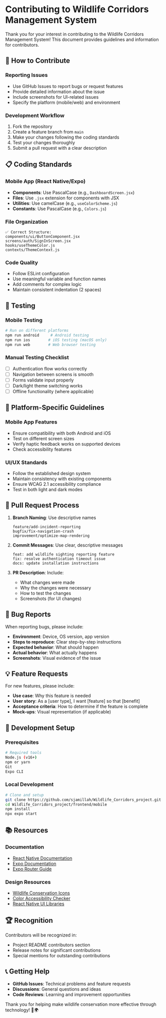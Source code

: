 # Contributing to Wildlife Corridors Management System

Thank you for your interest in contributing to the Wildlife Corridors Management System! This document provides guidelines and information for contributors.

## 🌟 How to Contribute

### Reporting Issues

- Use GitHub Issues to report bugs or request features
- Provide detailed information about the issue
- Include screenshots for UI-related issues
- Specify the platform (mobile/web) and environment

### Development Workflow

1. Fork the repository
2. Create a feature branch from `main`
3. Make your changes following the coding standards
4. Test your changes thoroughly
5. Submit a pull request with a clear description

## 📋 Coding Standards

### Mobile App (React Native/Expo)

- **Components**: Use PascalCase (e.g., `DashboardScreen.jsx`)
- **Files**: Use `.jsx` extension for components with JSX
- **Utilities**: Use camelCase (e.g., `useColorScheme.js`)
- **Constants**: Use PascalCase (e.g., `Colors.js`)

### File Organization

```
✅ Correct Structure:
components/ui/ButtonComponent.jsx
screens/auth/SignInScreen.jsx
hooks/useThemeColor.js
contexts/ThemeContext.js
```

### Code Quality

- Follow ESLint configuration
- Use meaningful variable and function names
- Add comments for complex logic
- Maintain consistent indentation (2 spaces)

## 🧪 Testing

### Mobile Testing

```bash
# Run on different platforms
npm run android     # Android testing
npm run ios        # iOS testing (macOS only)
npm run web        # Web browser testing
```

### Manual Testing Checklist

- [ ] Authentication flow works correctly
- [ ] Navigation between screens is smooth
- [ ] Forms validate input properly
- [ ] Dark/light theme switching works
- [ ] Offline functionality (where applicable)

## 📱 Platform-Specific Guidelines

### Mobile App Features

- Ensure compatibility with both Android and iOS
- Test on different screen sizes
- Verify haptic feedback works on supported devices
- Check accessibility features

### UI/UX Standards

- Follow the established design system
- Maintain consistency with existing components
- Ensure WCAG 2.1 accessibility compliance
- Test in both light and dark modes

## 🔄 Pull Request Process

1. **Branch Naming**: Use descriptive names

   ```
   feature/add-incident-reporting
   bugfix/fix-navigation-crash
   improvement/optimize-map-rendering
   ```

2. **Commit Messages**: Use clear, descriptive messages

   ```
   feat: add wildlife sighting reporting feature
   fix: resolve authentication timeout issue
   docs: update installation instructions
   ```

3. **PR Description**: Include:
   - What changes were made
   - Why the changes were necessary
   - How to test the changes
   - Screenshots (for UI changes)

## 🐛 Bug Reports

When reporting bugs, please include:

- **Environment**: Device, OS version, app version
- **Steps to reproduce**: Clear step-by-step instructions
- **Expected behavior**: What should happen
- **Actual behavior**: What actually happens
- **Screenshots**: Visual evidence of the issue

## 💡 Feature Requests

For new features, please include:

- **Use case**: Why this feature is needed
- **User story**: As a [user type], I want [feature] so that [benefit]
- **Acceptance criteria**: How to determine if the feature is complete
- **Mock-ups**: Visual representation (if applicable)

## 🔧 Development Setup

### Prerequisites

```bash
# Required tools
Node.js (v16+)
npm or yarn
Git
Expo CLI
```

### Local Development

```bash
# Clone and setup
git clone https://github.com/sjamillah/Wildlife_Corridors_project.git
cd Wildlife_Corridors_project/frontend/mobile
npm install
npx expo start
```

## 📚 Resources

### Documentation

- [React Native Documentation](https://reactnative.dev/)
- [Expo Documentation](https://docs.expo.dev/)
- [Expo Router Guide](https://docs.expo.dev/router/introduction/)

### Design Resources

- [Wildlife Conservation Icons](https://www.flaticon.com/categories/animals)
- [Color Accessibility Checker](https://webaim.org/resources/contrastchecker/)
- [React Native UI Libraries](https://github.com/madhavanmalolan/awesome-reactnative-ui)

## 🏆 Recognition

Contributors will be recognized in:

- Project README contributors section
- Release notes for significant contributions
- Special mentions for outstanding contributions

## 📞 Getting Help

- **GitHub Issues**: Technical problems and feature requests
- **Discussions**: General questions and ideas
- **Code Reviews**: Learning and improvement opportunities

Thank you for helping make wildlife conservation more effective through technology! 🦌🌍
